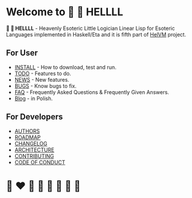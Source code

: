 # Welcome to 🚒 🍳 HELLLL

**🚒 🍳 HELLLL** - Heavenly Esoteric Little Logician Linear Lisp for Esoteric Languages implemented in Haskell/Eta
and it is fifth part of [HelVM](http://helvm.online/) project.

## For User
* [INSTALL](INSTALL.md) - How to download, test and run.
* [TODO](TODO.md) - Features to do.
* [NEWS](NEWS.md) - New features.
* [BUGS](BUGS.md) - Know bugs to fix.
* [FAQ](FAQ.md) -  Frequently Asked Questions & Frequently Given Answers.
* [Blog](https://writeonly.github.io/projects/hell) - in Polish.

## For Developers

* [AUTHORS](AUTHORS.md)
* [ROADMAP](ROADMAP.md)
* [CHANGELOG](CHANGELOG.md)
* [ARCHITECTURE](ARCHITECTURE.md)
* [CONTRIBUTING](CONTRIBUTING.md)
* [CODE OF CONDUCT](CODE_OF_CONDUCT.md)

# 🌈 ❤️ 💛 💚 💙 🤍 🖤 🦄

